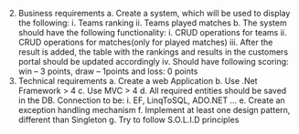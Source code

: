 2. Business requirements
a. Create a system, which will be used to display the following:
i. Teams ranking
ii. Teams played matches
b. The system should have the following functionality:
i. CRUD operations for teams
ii. CRUD operations for matches(only for played matches)
iii. After the result is added, the table with the rankings and results in the
customers portal should be updated accordingly
iv. Should have following scoring: win – 3 points, draw – 1points and loss: 0
points
3. Technical requirements
a. Create a web Application
b. Use .Net Framework > 4
c. Use MVC > 4
d. All required entities should be saved in the DB. Connection to be:
i. EF, LinqToSQL, ADO.NET …
e. Create an exception handling mechanism
f. Implement at least one design pattern, different than Singleton
g. Try to follow S.O.L.I.D principles
